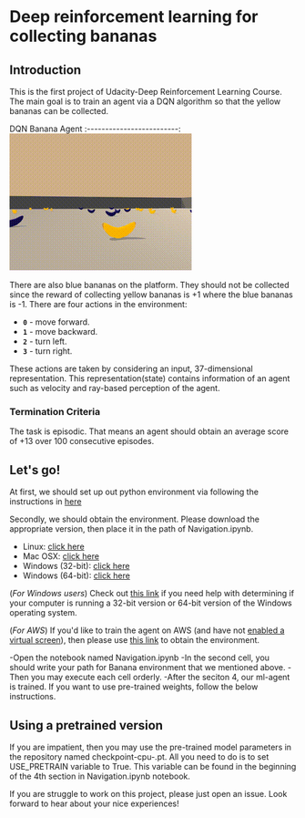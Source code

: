 # Deep reinforcement learning for collecting bananas

## Introduction 
This is the first project of Udacity-Deep Reinforcement Learning Course. The main goal is to train an agent via a DQN algorithm so that the yellow bananas can be collected. 

DQN Banana Agent 
:-------------------------:
 ![](smart.gif)

There are also blue bananas on the platform. They should not be collected since the reward of collecting yellow bananas is +1 where the blue bananas is -1. There are four actions in the environment: 
- **`0`** - move forward.
- **`1`** - move backward.
- **`2`** - turn left.
- **`3`** - turn right.

These actions are taken by considering an input, 37-dimensional representation. This representation(state) contains information of an agent such as velocity and ray-based perception of the agent.


### Termination Criteria

The task is episodic. That means an agent should obtain an average score of +13 over 100 consecutive episodes.

## Let's go!
At first, we should set up out python environment via following the instructions in [here](https://github.com/udacity/deep-reinforcement-learning#dependencies)

Secondly, we should obtain the environment. Please download the appropriate version, then place it in the path of Navigation.ipynb.
  - Linux: [click here](https://s3-us-west-1.amazonaws.com/udacity-drlnd/P1/Banana/Banana_Linux.zip)
  - Mac OSX: [click here](https://s3-us-west-1.amazonaws.com/udacity-drlnd/P1/Banana/Banana.app.zip)
  - Windows (32-bit): [click here](https://s3-us-west-1.amazonaws.com/udacity-drlnd/P1/Banana/Banana_Windows_x86.zip)
  - Windows (64-bit): [click here](https://s3-us-west-1.amazonaws.com/udacity-drlnd/P1/Banana/Banana_Windows_x86_64.zip)
    
  (_For Windows users_) Check out [this link](https://support.microsoft.com/en-us/help/827218/how-to-determine-whether-a-computer-is-running-a-32-bit-version-or-64) if you need help with determining if your computer is running a 32-bit version or 64-bit version of the Windows operating system.

  (_For AWS_) If you'd like to train the agent on AWS (and have not [enabled a virtual screen](https://github.com/Unity-Technologies/ml-agents/blob/master/docs/Training-on-Amazon-Web-Service.md)), then please use [this link](https://s3-us-west-1.amazonaws.com/udacity-drlnd/P1/Banana/Banana_Linux_NoVis.zip) to obtain the environment.
  
  -Open the notebook named Navigation.ipynb
  -In the second cell, you should write your path for Banana environment that we mentioned above. 
  -Then you may execute each cell orderly.
  -After the seciton 4, our ml-agent is trained. If you want to use pre-trained weights, follow the below instructions.

## Using a pretrained version
If you are impatient, then you may use the pre-trained model parameters in the repository named checkpoint-cpu-<Learning-Rate>.pt. All you need to do is to set USE_PRETRAIN variable to True. This variable can be found in the beginning of the 4th section in Navigation.ipynb notebook.
  
  
If you are struggle to work on this project, please just open an issue. Look forward to hear about your nice experiences!
